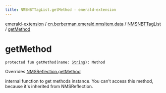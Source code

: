 ```yaml
---
title: NMSNBTTagList.getMethod - emerald-extension
---
```


[emerald-extension](../../index.html) / [cn.berberman.emerald.nmsItem.data](../index.html) / [NMSNBTTagList](index.html) / [getMethod](.)

# getMethod

`protected fun getMethod(name: `[`String`](https://kotlinlang.org/api/latest/jvm/stdlib/kotlin/-string/index.html)`): Method`

Overrides [NMSReflection.getMethod](../../cn.berberman.emerald.nms-item/-n-m-s-reflection/get-method.html)

internal function to get methods instance.
    You can't access this method, because it's inherited from NMSReflection.

